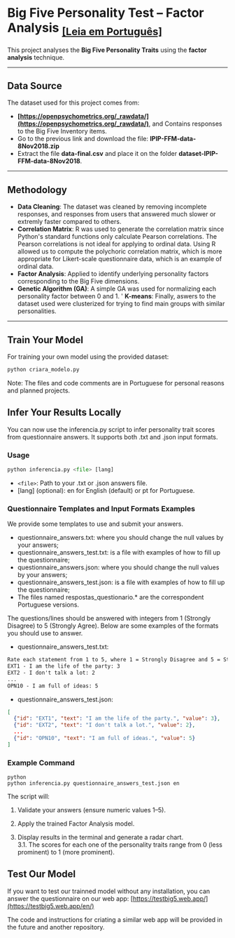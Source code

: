 # Big Five Personality Test – Factor Analysis  <sub>[[Leia em Português]](README_pt.md)</sub>


This project analyses the **Big Five Personality Traits** using the **factor analysis** technique. 


---

## Data Source

The dataset used for this project comes from:

- **[https://openpsychometrics.org/_rawdata/](https://openpsychometrics.org/_rawdata/)**, and Contains responses to the Big Five Inventory items.
- Go to the previous link and download the file: **IPIP-FFM-data-8Nov2018.zip**
- Extract the file **data-final.csv** and place it on the folder **dataset-IPIP-FFM-data-8Nov2018**.

---

## Methodology

- **Data Cleaning**: The dataset was cleaned by removing incomplete responses, and responses from users that answered much slower or extremly faster compared to others.
- **Correlation Matrix**: R was used to generate the correlation matrix since Python's standard functions only calculate Pearson correlations. The Pearson correlations is not ideal for applying to ordinal data. Using R allowed us to compute the polychoric correlation matrix, which is more appropriate for Likert-scale questionnaire data, which is an example of ordinal data.
- **Factor Analysis**: Applied to identify underlying personality factors corresponding to the Big Five dimensions.
- **Genetic Algorithm (GA)**: A simple GA was used for normalizing each personality factor between 0 and 1.
' **K-means**: Finally, aswers to the dataset used were clusterized for trying to find main groups with similar personalities. 

---

## Train Your Model

For training your own model using the provided dataset:

```python
python criara_modelo.py
```

Note: The files and code comments are in Portuguese for personal reasons and planned projects.



## Infer Your Results Locally

You can now use the inferencia.py script to infer personality trait scores from questionnaire answers. It supports both .txt and .json input formats.

### Usage
```python
python inferencia.py <file> [lang]
```

- `<file>`: Path to your .txt or .json answers file.
- [lang] (optional): en for English (default) or pt for Portuguese.


### Questionnaire Templates and Input Formats Examples

We provide some templates to use and submit your answers.
- questionnaire_answers.txt: where you should change the null values by your answers;
- questionnaire_answers_test.txt: is a file with examples of how to fill up the questionnaire;
- questionnaire_answers.json: where you should change the null values by your answers;
- questionnaire_answers_test.json: is a file with examples of how to fill up the questionnaire;
- The files named respostas_questionario.* are the correspondent Portuguese versions. 


The questions/lines should be answered with integers from 1 (Strongly Disagree) to 5 (Strongly Agree).
Below are some examples of the formats you should use to answer.

- questionnaire_answers_test.txt:
```txt
Rate each statement from 1 to 5, where 1 = Strongly Disagree and 5 = Strongly Agree.
EXT1 - I am the life of the party: 3
EXT2 - I don't talk a lot: 2
...
OPN10 - I am full of ideas: 5
```

- questionnaire_answers_test.json: 
```json
[
  {"id": "EXT1", "text": "I am the life of the party.", "value": 3},
  {"id": "EXT2", "text": "I don't talk a lot.", "value": 2},
  ...
  {"id": "OPN10", "text": "I am full of ideas.", "value": 5}
]
```

### Example Command

```
python
python inferencia.py questionnaire_answers_test.json en
```

The script will:

1. Validate your answers (ensure numeric values 1–5).

2. Apply the trained Factor Analysis model.

3. Display results in the terminal and generate a radar chart.  
  3.1. The scores for each one of the personality traits range from 0 (less prominent) to 1 (more prominent).


## Test Our Model

 If you want to test our trainned model without any installation, you can answer the questionnaire on our web app: [https://testbig5.web.app/](https://testbig5.web.app/en/)

 The code and instructions for criating a similar web app will be provided in the future and another repository.
